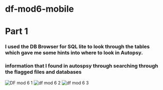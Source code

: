 # df-mod6-mobile

# Part 1
### I used the DB Browser for SQL lite to look through the tables which gave me some hints into where to look in Autopsy. 

### information that I found in autospsy through searching through the flagged files and databases 

![DF mod 6 1](https://github.com/user-attachments/assets/2001007f-2fa5-4b3e-9f72-961a6327ddde)
![df mod 6 2](https://github.com/user-attachments/assets/7eb07787-778f-4d10-96f7-2e60b9547d7f)
![df mod 6 3](https://github.com/user-attachments/assets/0f5dfd62-4f50-4d7b-b743-e24cdae9cbdf)


